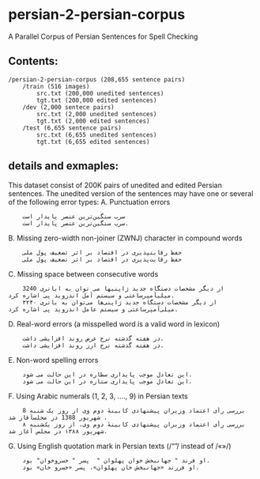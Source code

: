 # persian-2-persian-corpus
A Parallel Corpus of Persian Sentences for Spell Checking


## Contents:

```
/persian-2-persian-corpus (208,655 sentence pairs)
    /train (516 images)
        src.txt (200,000 unedited sentences)
        tgt.txt (200,000 edited sentences)
    /dev (2,000 sentece pairs)
        src.txt (2,000 unedited sentences)
        tgt.txt (2,000 edited sentences)
    /test (6,655 sentence pairs)
        src.txt (6,655 unedited sentences)
		tgt.txt (6,655 edited sentences)
```


## details and exmaples:

This dataset consist of 200K pairs of unedited and edited Persian sentences. The unedited version of the sentences may have one or several of the following error types:
A.	Punctuation errors
```
	سرب سنگین‌ترین عنصر پایدار است
	سرب سنگین‌ترین عنصر پایدار است.
```
B.	Missing zero-width non-joiner (ZWNJ) character in compound words
```
	حفظ رقابتپذیری در اقتصاد بر اثر تضعیف پول ملی
	حفظ رقابت‌پذیری در اقتصاد بر اثر تضعیف پول ملی
```
C.	Missing space between consecutive words
```
	از دیگر مشخصات دصتگاه جدید ژاپنیها می توان به اباتری 3240 میلیآمپرساعتی و سیستم آمل اندروید پی اشاره کرد.
	از دیگر مشخصات دستگاه جدید ژاپنی‌ها می‌توان به باتری ۳۲۴۰ میلی‌آمپرساعتی و سیستم عامل اندروید پی اشاره کرد.
```
D.	Real-word errors (a misspelled word is a valid word in lexicon)
```
	در هفته گذشته نرخ عرض روند افزایشی داشت.
	در هفته گذشته نرخ ارز روند افزایشی داشت.
```
E.	Non-word spelling errors
```
	این تعادل موجب پایداری سطاره در این حالت می شود.
	این تعادل موجب پایداری ستاره در این حالت می شود.
```
F.	Using Arabic numerals (1, 2, 3, …., 9) in Persian texts
```
	بررسی رأی اعتماد وزیران پیشنهادی کابینهٔ دوم وی از روز یک شنبه 8 شهریور 1388 در مجلسآقاز شد .
	بررسی رأی اعتماد وزیران پیشنهادی کابینهٔ دوم وی، از روز یک‌شنبه ۸ شهریور ۱۳۸۸ در مجلس آغاز شد.
```
G.	Using English quotation mark in Persian texts (/“”/ instead of /«»/)
```
	او فرند " جهانبخش خوان پهلوان "  پسر " خسروخوان" بود.
	او فرزند «جهانبخش خان پهلوان»، پسر «خسرو خان» بود.
```